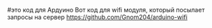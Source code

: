 #это код для Ардуино
Вот код для wifi модуля, который посылает запросы на сервер https://github.com/Gnom204/arduino-wifi
